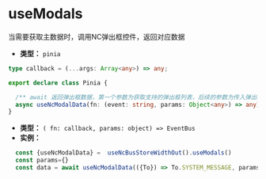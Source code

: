 # useModals 
当需要获取主数据时，调用NC弹出框控件，返回对应数据
- **类型：** `pinia`

```typescript
type callback = (...args: Array<any>) => any;

export declare class Pinia {

  /** await 返回弹出框数据，第一个参数为获取支持的弹出框列表，后续的参数为传入弹出框的数据 */
  async useNcModalData(fn: (event: string, params: Object<any>) => any): Pinia;
}
```
- **类型：** `( fn: callback, params: object) => EventBus`
- **实例：** 
```typescript
  const {useNcModalData} =  useNcBusStoreWidthOut().useModals()
  const params={}
  const data = await useNcModalData(({To}) => To.SYSTEM_MESSAGE, params)
```

